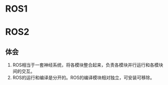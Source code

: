 # ROS1


# ROS2

## 体会

1. ROS相当于一套神经系统，将各模块整合起来，负责各模块并行运行和各模块间的交互。
2. ROS的运行和编译是分开的。ROS的编译模块相对独立，可安装可移除。